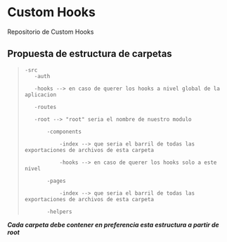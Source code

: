 # Custom Hooks

Repositorio de Custom Hooks

## Propuesta de estructura de carpetas
>
>
>     -src
>        -auth
>
>        -hooks --> en caso de querer los hooks a nivel global de la aplicacion
>
>        -routes
>
>        -root --> "root" seria el nombre de nuestro modulo 
>
>            -components
>
>                -index --> que seria el barril de todas las exportaciones de archivos de esta carpeta 
>
>                -hooks --> en caso de querer los hooks solo a este nivel
>
>            -pages
>
>                -index --> que seria el barril de todas las exportaciones de archivos de esta carpeta 
>
>            -helpers
>
>
**_Cada carpeta debe contener en preferencia esta estructura a partir de root_**